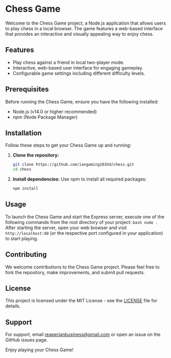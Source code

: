 # Chess Game

Welcome to the Chess Game project, a Node.js application that allows users to play chess in a local browser. The game features a web-based interface that provides an interactive and visually appealing way to enjoy chess.

## Features

- Play chess against a friend in local two-player mode.
- Interactive, web-based user interface for engaging gameplay.
- Configurable game settings including different difficulty levels.

## Prerequisites

Before running the Chess Game, ensure you have the following installed:
- Node.js (v14.0 or higher recommended)
- npm (Node Package Manager)

## Installation

Follow these steps to get your Chess Game up and running:

1. **Clone the repository:**
   ```bash
   git clone https://github.com/iangaming101hd/chess.git
   cd chess
   ```
2. **Install dependencies:**
    Use npm to install all required packages:
    ```bash
    npm install
    ```

## Usage

To launch the Chess Game and start the Express server, execute one of the following commands from the root directory of your project:
    ```bash
    node .
    ```
After starting the server, open your web browser and visit `http://localhost:80` (or the respective port configured in your application) to start playing.

## Contributing

We welcome contributions to the Chess Game project. Please feel free to fork the repository, make improvements, and submit pull requests.

## License

This project is licensed under the MIT License - see the [LICENSE](LICENSE) file for details.

## Support

For support, email reaperianbusiness@gmail.com or open an issue on the GitHub issues page.

Enjoy playing your Chess Game!